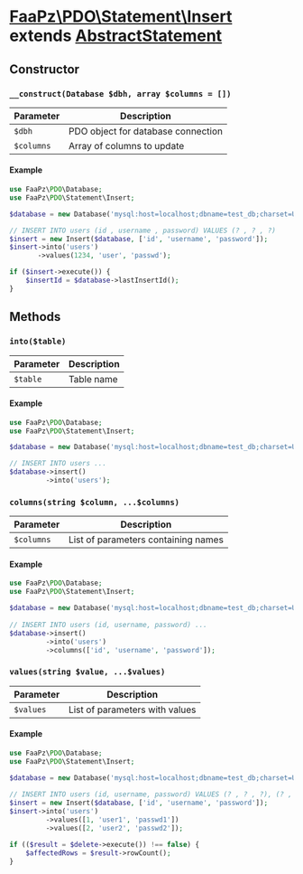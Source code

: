 # [FaaPz\PDO\Statement\Insert](../../src/Statement/Insert.php) extends [AbstractStatement](../AbstractStatement.md)

## Constructor

### `__construct(Database $dbh, array $columns = [])`

Parameter    | Description
------------ | -----------------------------------------
`$dbh`       | PDO object for database connection
`$columns`     | Array of columns to update

#### Example

```php
use FaaPz\PDO\Database;
use FaaPz\PDO\Statement\Insert;

$database = new Database('mysql:host=localhost;dbname=test_db;charset=UTF8');

// INSERT INTO users (id , username , password) VALUES (? , ? , ?)
$insert = new Insert($database, ['id', 'username', 'password']);
$insert->into('users')
       ->values(1234, 'user', 'passwd');

if ($insert->execute()) {
    $insertId = $database->lastInsertId();
}
```

## Methods

### `into($table)`

Parameter    | Description
------------ | -----------------------------------------
`$table`     | Table name

#### Example

```php
use FaaPz\PDO\Database;
use FaaPz\PDO\Statement\Insert;

$database = new Database('mysql:host=localhost;dbname=test_db;charset=UTF8');

// INSERT INTO users ...
$database->insert()
         ->into('users');
```

### `columns(string $column, ...$columns)`

Parameter    | Description
------------ | -----------------------------------------
`$columns`   | List of parameters containing names

#### Example

```php
use FaaPz\PDO\Database;
use FaaPz\PDO\Statement\Insert;

$database = new Database('mysql:host=localhost;dbname=test_db;charset=UTF8');
    
// INSERT INTO users (id, username, password) ...
$database->insert()
         ->into('users')
         ->columns(['id', 'username', 'password']);
```

### `values(string $value, ...$values)`

Parameter    | Description
------------ | -----------------------------------------
`$values`    |  List of parameters with values

#### Example

```php
use FaaPz\PDO\Database;
use FaaPz\PDO\Statement\Insert;

$database = new Database('mysql:host=localhost;dbname=test_db;charset=UTF8');
    
// INSERT INTO users (id, username, password) VALUES (? , ? , ?), (? , ? , ?)
$insert = new Insert($database, ['id', 'username', 'password']);
$insert->into('users')
         ->values([1, 'user1', 'passwd1'])
         ->values([2, 'user2', 'passwd2']);

if (($result = $delete->execute()) !== false) {
    $affectedRows = $result->rowCount();
}
```
